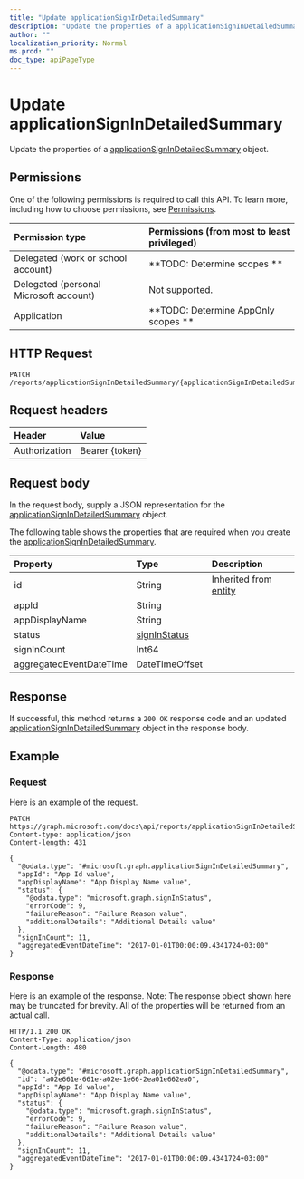 ```yaml
---
title: "Update applicationSignInDetailedSummary"
description: "Update the properties of a applicationSignInDetailedSummary object."
author: ""
localization_priority: Normal
ms.prod: ""
doc_type: apiPageType
---
```


# Update applicationSignInDetailedSummary

Update the properties of a [applicationSignInDetailedSummary](../resources/applicationsignindetailedsummary.md) object.

## Permissions
One of the following permissions is required to call this API. To learn more, including how to choose permissions, see [Permissions](/concepts/permissions-reference.md).

|Permission type|Permissions (from most to least privileged)|
|:---|:---|
|Delegated (work or school account)|**TODO: Determine scopes **|
|Delegated (personal Microsoft account)|Not supported.|
|Application|**TODO: Determine AppOnly scopes **|

## HTTP Request
<!-- {
  "blockType": "ignored"
}
-->
``` http
PATCH /reports/applicationSignInDetailedSummary/{applicationSignInDetailedSummaryId}
```

## Request headers
|Header|Value|
|:---|:---|
|Authorization|Bearer {token}|

## Request body
In the request body, supply a JSON representation for the [applicationSignInDetailedSummary](../resources/applicationSignInDetailedSummary.md) object.

The following table shows the properties that are required when you create the [applicationSignInDetailedSummary](../resources/applicationsignindetailedsummary.md).

|Property|Type|Description|
|:---|:---|:---|
|id|String| Inherited from [entity](../resources/entity.md)|
|appId|String||
|appDisplayName|String||
|status|[signInStatus](../resources/signInStatus.md)||
|signInCount|Int64||
|aggregatedEventDateTime|DateTimeOffset||



## Response
If successful, this method returns a `200 OK` response code and an updated [applicationSignInDetailedSummary](../resources/applicationsignindetailedsummary.md) object in the response body.

## Example

### Request
Here is an example of the request.
<!-- {
  "blockType": "request",
  "name": "update_applicationsignindetailedsummary"
}
-->
``` http
PATCH https://graph.microsoft.com/docs\api/reports/applicationSignInDetailedSummary/{applicationSignInDetailedSummaryId}
Content-type: application/json
Content-length: 431

{
  "@odata.type": "#microsoft.graph.applicationSignInDetailedSummary",
  "appId": "App Id value",
  "appDisplayName": "App Display Name value",
  "status": {
    "@odata.type": "microsoft.graph.signInStatus",
    "errorCode": 9,
    "failureReason": "Failure Reason value",
    "additionalDetails": "Additional Details value"
  },
  "signInCount": 11,
  "aggregatedEventDateTime": "2017-01-01T00:00:09.4341724+03:00"
}
```

### Response
Here is an example of the response. Note: The response object shown here may be truncated for brevity. All of the properties will be returned from an actual call.
<!-- {
  "blockType": "response",
  "truncated": true
}
-->
``` http
HTTP/1.1 200 OK
Content-Type: application/json
Content-Length: 480

{
  "@odata.type": "#microsoft.graph.applicationSignInDetailedSummary",
  "id": "a02e661e-661e-a02e-1e66-2ea01e662ea0",
  "appId": "App Id value",
  "appDisplayName": "App Display Name value",
  "status": {
    "@odata.type": "microsoft.graph.signInStatus",
    "errorCode": 9,
    "failureReason": "Failure Reason value",
    "additionalDetails": "Additional Details value"
  },
  "signInCount": 11,
  "aggregatedEventDateTime": "2017-01-01T00:00:09.4341724+03:00"
}
```

